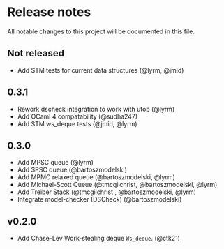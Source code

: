 # Release notes

All notable changes to this project will be documented in this file.

## Not released

- Add STM tests for current data structures (@lyrm, @jmid)

## 0.3.1

- Rework dscheck integration to work with utop (@lyrm)
- Add OCaml 4 compatability (@sudha247)
- Add STM ws_deque tests (@jmid, @lyrm)

## 0.3.0

- Add MPSC queue (@lyrm)
- Add SPSC queue (@bartoszmodelski)
- Add MPMC relaxed queue (@bartoszmodelski, @lyrm)
- Add Michael-Scott Queue (@tmcgilchrist, @bartoszmodelski, @lyrm)
- Add Treiber Stack (@tmcgilchrist , @bartoszmodelski, @lyrm)
- Integrate model-checker (DSCheck) (@bartoszmodelski)

## v0.2.0

- Add Chase-Lev Work-stealing deque `Ws_deque`. (@ctk21)
